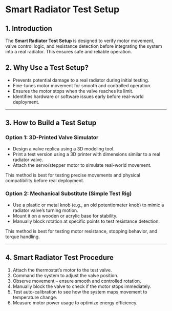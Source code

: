 # Smart Radiator Test Setup

## 1. Introduction  
The **Smart Radiator Test Setup** is designed to verify motor movement, valve control logic, and resistance detection before integrating the system into a real radiator. This ensures safe and reliable operation.  

## 2. Why Use a Test Setup?  
- Prevents potential damage to a real radiator during initial testing.  
- Fine-tunes motor movement for smooth and controlled operation.  
- Ensures the motor stops when the valve reaches its limit.  
- Identifies hardware or software issues early before real-world deployment.  

---

## 3. How to Build a Test Setup  

### **Option 1: 3D-Printed Valve Simulator**  
- Design a valve replica using a 3D modeling tool.  
- Print a test version using a 3D printer with dimensions similar to a real radiator valve.  
- Attach the servo/stepper motor to simulate real-world movement.  

This method is best for testing precise movements and physical compatibility before real deployment.  

### **Option 2: Mechanical Substitute (Simple Test Rig)**  
- Use a plastic or metal knob (e.g., an old potentiometer knob) to mimic a radiator valve’s turning motion.  
- Mount it on a wooden or acrylic base for stability.  
- Manually block rotation at specific points to test resistance detection.  

This method is best for testing motor resistance, stopping behavior, and torque handling.  

---

## 4. Smart Radiator Test Procedure  

1. Attach the thermostat’s motor to the test valve.  
2. Command the system to adjust the valve position.  
3. Observe movement – ensure smooth and controlled rotation.  
4. Manually block the valve to check if the motor stops immediately.  
5. Test auto-calibration to see how the system maps movement to temperature change.  
6. Measure motor power usage to optimize energy efficiency.  
